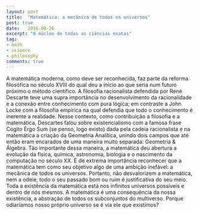 ```yaml
---
layout: post
title:  "Matemática: a mecânica de todos os universos"
post: true
date:   2016-08-26
excerpt: "O núcleo de todas as ciências exatas"
tag:
- math
- science
- philosophy
comments: true
---
```


A matemática moderna, como deve ser reconhecida, faz parte da reforma filosófica no século XVIII do qual deu a início ao que seria num futuro próximo o método científico. A filosofia racionalista defendida por René Descarte teve uma supra importância no desenvolvimento da racionalidade e a conexão entre conhecimento com pura lógica; em contraste a John Locke com a filosofia empírica na qual defendia que todo o conhecimento é inerente a realidade.
Nesse contexto, como contribuição a filosofia e a matemática, Descartes falou sobre existencialismo com a famosa frase Cogito Ergo Sum (se penso, logo existo) dada pela cadeia racionalista e na matemática a criação da Geometria Analítica, unindo dois campos que até então eram encarados de uma maneira muito separada: Geometria & Álgebra.
Tão importante dessa maneira, a matemática deu abertura a evolução da física, química, astronomia, biologia e o nascimento da computação no século XX. É de extrema importância reconhecer que a matemática tem como seu objetivo algo de uma ambição inefável: a mecânica de todos os universos.
Portanto, não desvalorizem a matemática, nem a odeie, todo o seu passado bom ou ruim é justificativa do seu meio. Toda a existência da matemática está nos infinitos universos possíveis e dentro de nós mesmos. A matemática é uma consequência da nossa existência, a abstração de todos os subconjuntos do multiverso. Porque odiaríamos nosso próprio universo se é via ele que existimos?
